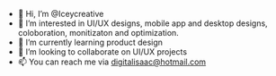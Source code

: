 - 👋 Hi, I’m @Iceycreative
- 👀 I’m interested in UI/UX designs, mobile app and desktop designs, coloboration, monitizaton and optimization.
- 🌱 I’m currently learning product design
- 💞️ I’m looking to collaborate on UI/UX projects
- 📫 You can reach me via digitalisaac@hotmail.com

<!---
Iceycreative/Iceycreative is a ✨ special ✨ repository because its `README.md` (this file) appears on your GitHub profile.
You can click the Preview link to take a look at your changes.
--->
